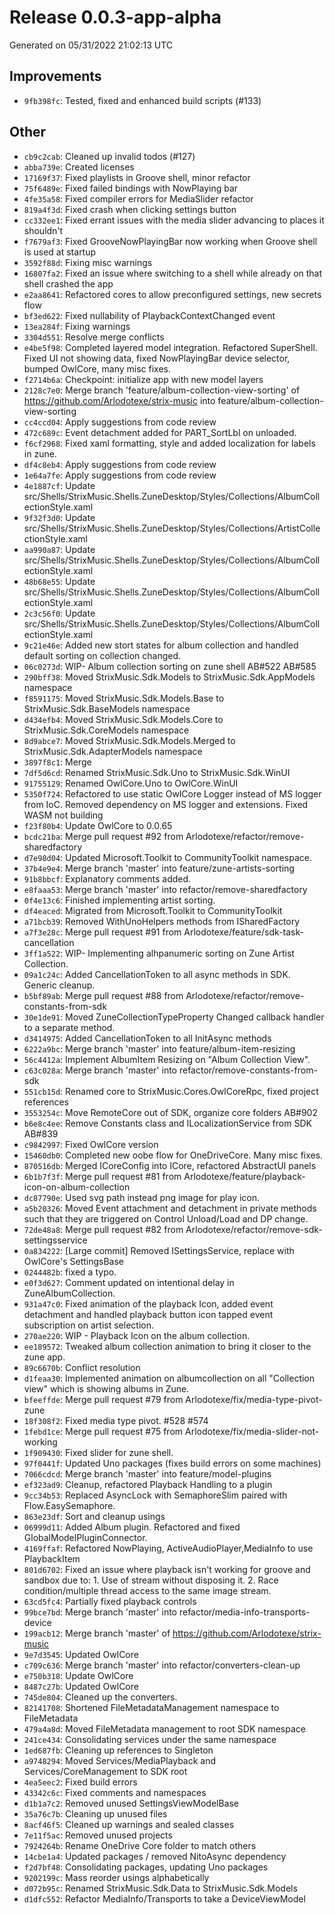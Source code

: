# Release 0.0.3-app-alpha


Generated on 05/31/2022 21:02:13 UTC

## Improvements
 - `9fb398fc`:  Tested, fixed and enhanced build scripts (#133)
## Other
 - `cb9c2cab`: Cleaned up invalid todos (#127)
 - `abba739e`: Created licenses
 - `17169f37`: Fixed playlists in Groove shell, minor refactor
 - `75f6489e`: Fixed failed bindings with NowPlaying bar
 - `4fe35a58`: Fixed compiler errors for MediaSlider refactor
 - `819a4f3d`: Fixed crash when clicking settings button
 - `cc332ee1`: Fixed errant issues with the media slider advancing to places it shouldn't
 - `f7679af3`: Fixed GrooveNowPlayingBar now working when Groove shell is used at startup
 - `3592f88d`: Fixing misc warnings
 - `16807fa2`: Fixed an issue where switching to a shell while already on that shell crashed the app
 - `e2aa8641`: Refactored cores to allow preconfigured settings, new secrets flow
 - `bf3ed622`: Fixed nullability of PlaybackContextChanged event
 - `13ea284f`: Fixing warnings
 - `3304d551`: Resolve merge conflicts
 - `e4be5f98`: Completed layered model integration. Refactored SuperShell. Fixed UI not showing data, fixed NowPlayingBar device selector, bumped OwlCore, many misc fixes.
 - `f2714b6a`: Checkpoint: initialize app with new model layers
 - `2128c7e0`: Merge branch 'feature/album-collection-view-sorting' of https://github.com/Arlodotexe/strix-music into feature/album-collection-view-sorting
 - `cc4ccd04`: Apply suggestions from code review
 - `472c689c`: Event detachment added for PART_SortLbl on unloaded.
 - `f6cf2968`: Fixed xaml formatting, style and added localization for labels in zune.
 - `df4c8eb4`: Apply suggestions from code review
 - `1e64a7fe`: Apply suggestions from code review
 - `4e1887cf`: Update src/Shells/StrixMusic.Shells.ZuneDesktop/Styles/Collections/AlbumCollectionStyle.xaml
 - `9f32f3d0`: Update src/Shells/StrixMusic.Shells.ZuneDesktop/Styles/Collections/ArtistCollectionStyle.xaml
 - `aa990a87`: Update src/Shells/StrixMusic.Shells.ZuneDesktop/Styles/Collections/AlbumCollectionStyle.xaml
 - `48b68e55`: Update src/Shells/StrixMusic.Shells.ZuneDesktop/Styles/Collections/AlbumCollectionStyle.xaml
 - `2c3c56f0`: Update src/Shells/StrixMusic.Shells.ZuneDesktop/Styles/Collections/AlbumCollectionStyle.xaml
 - `9c21e46e`: Added new stort states for album collection and handled default sorting on collection changed.
 - `06c0273d`: WIP- Album collection sorting on zune shell AB#522 AB#585
 - `290bff38`: Moved StrixMusic.Sdk.Models to StrixMusic.Sdk.AppModels namespace
 - `f8591175`: Moved StrixMusic.Sdk.Models.Base to StrixMusic.Sdk.BaseModels namespace
 - `d434efb4`: Moved StrixMusic.Sdk.Models.Core to StrixMusic.Sdk.CoreModels namespace
 - `8d9abce7`: Moved StrixMusic.Sdk.Models.Merged to StrixMusic.Sdk.AdapterModels namespace
 - `3897f8c1`: Merge
 - `7df5d6cd`: Renamed StrixMusic.Sdk.Uno to StrixMusic.Sdk.WinUI
 - `91755129`: Renamed OwlCore.Uno to OwlCore.WinUI
 - `5350f724`: Refactored to use static OwlCore Logger instead of MS logger from IoC. Removed dependency on MS logger and extensions. Fixed WASM not building
 - `f23f80b4`: Update OwlCore to 0.0.65
 - `bcdc21ba`: Merge pull request #92 from Arlodotexe/refactor/remove-sharedfactory
 - `d7e98d04`: Updated Microsoft.Toolkit to CommunityToolkit namespace.
 - `37b4e9e4`: Merge branch 'master' into feature/zune-artists-sorting
 - `91b8bbcf`: Explanatory comments added.
 - `e8faaa53`: Merge branch 'master' into refactor/remove-sharedfactory
 - `0f4e13c6`: Finished implementing artist sorting.
 - `df4eaced`: Migrated from Microsoft.Toolkit to CommunityToolkit
 - `a71bcb39`: Removed WithUnoHelpers methods from ISharedFactory
 - `a7f3e28c`: Merge pull request #91 from Arlodotexe/feature/sdk-task-cancellation
 - `3ff1a522`: WIP-  Implementing alhpanumeric sorting on Zune Artist Collection.
 - `09a1c24c`: Added CancellationToken to all async methods in SDK. Generic cleanup.
 - `b5bf89ab`: Merge pull request #88 from Arlodotexe/refactor/remove-constants-from-sdk
 - `30e1de91`: Moved ZuneCollectionTypeProperty Changed callback handler to a separate method.
 - `d3414975`: Added CancellationToken to all InitAsync methods
 - `6222a9bc`: Merge branch 'master' into feature/album-item-resizing
 - `56c4412a`: Implement AlbumItem Resizing on "Album Collection View".
 - `c63c028a`: Merge branch 'master' into refactor/remove-constants-from-sdk
 - `551cb15d`: Renamed core to StrixMusic.Cores.OwlCoreRpc, fixed project references
 - `3553254c`: Move RemoteCore out of SDK, organize core folders AB#902
 - `b6e8c4ee`: Remove Constants class and ILocalizationService from SDK AB#839
 - `c9842997`: Fixed OwlCore version
 - `15460db0`: Completed new oobe flow for OneDriveCore. Many misc fixes.
 - `870516db`: Merged ICoreConfig into ICore, refactored AbstractUI panels
 - `6b1b7f3f`: Merge pull request #81 from Arlodotexe/feature/playback-icon-on-album-collection
 - `dc87790e`: Used svg path instead png image for play icon.
 - `a5b20326`: Moved Event attachment and detachment in private methods such that they are triggered on Control Unload/Load and DP change.
 - `72de48a8`: Merge pull request #82 from Arlodotexe/refactor/remove-sdk-settingsservice
 - `0a834222`: [Large commit] Removed ISettingsService, replace with OwlCore's SettingsBase
 - `0244482b`: fixed a typo.
 - `e0f3d627`: Comment updated on intentional delay in ZuneAlbumCollection.
 - `931a47c0`: Fixed animation of the playback Icon, added event detachment and handled playback button icon tapped event subscription on artist selection.
 - `270ae220`: WIP - Playback Icon on the album collection.
 - `ee189572`: Tweaked album collection animation to bring it closer to the zune app.
 - `89c6670b`: Conflict resolution
 - `d1feaa30`: Implemented animation on albumcollection on all "Collection view" which is showing albums in Zune.
 - `bfeeffde`: Merge pull request #79 from Arlodotexe/fix/media-type-pivot-zune
 - `18f308f2`: Fixed media type pivot. #528 #574
 - `1febd1ce`: Merge pull request #75 from Arlodotexe/fix/media-slider-not-working
 - `1f909430`: Fixed slider for zune shell.
 - `97f0441f`: Updated Uno packages (fixes build errors on some machines)
 - `7066cdcd`: Merge branch 'master' into feature/model-plugins
 - `ef323ad9`: Cleanup, refactored Playback Handling to a plugin
 - `9cc34b53`: Replaced AsyncLock with SemaphoreSlim paired with Flow.EasySemaphore.
 - `863e23df`: Sort and cleanup usings
 - `06999d11`: Added Album plugin. Refactored and fixed GlobalModelPluginConnector.
 - `4169ffaf`: Refactored NowPlaying, ActiveAudioPlayer,MediaInfo to use PlaybackItem
 - `801d6702`: Fixed an issue where playback isn't working for groove and sandbox due to: 1. Use of stream without disposing it. 2. Race condition/multiple thread access to the same image stream.
 - `63cd5fc4`: Partially fixed playback controls
 - `99bce7bd`: Merge branch 'master' into refactor/media-info-transports-device
 - `199acb12`: Merge branch 'master' of https://github.com/Arlodotexe/strix-music
 - `9e7d3545`: Updated OwlCore
 - `c709c636`: Merge branch 'master' into refactor/converters-clean-up
 - `e750b318`: Update OwlCore
 - `8487c27b`: Updated OwlCore
 - `745de804`: Cleaned up the converters.
 - `82141708`: Shortened FileMetadataManagement namespace to FileMetadata
 - `479a4a8d`: Moved FileMetadata management to root SDK namespace
 - `241ce434`: Consolidating services under the same namespace
 - `1ed687fb`: Cleaning up references to Singleton
 - `a9748294`: Moved Services/MediaPlayback and Services/CoreManagement to SDK root
 - `4ea5eec2`: Fixed build errors
 - `43342c6c`: Fixed comments and namespaces
 - `d1b1a7c2`: Removed unused SettingsViewModelBase
 - `35a76c7b`: Cleaning up unused files
 - `8acf46f5`: Cleaned up warnings and sealed classes
 - `7e11f5ac`: Removed unused projects
 - `7924264b`: Rename OneDrive Core folder to match others
 - `14cbe1a4`: Updated packages / removed NitoAsync dependency
 - `f2d7bf48`: Consolidating packages, updating Uno packages
 - `9202199c`: Mass reorder usings alphabetically
 - `d072b95c`: Renamed StrixMusic.Sdk.Data to StrixMusic.Sdk.Models
 - `d1dfc552`: Refactor MediaInfo/Transports to take a DeviceViewModel
